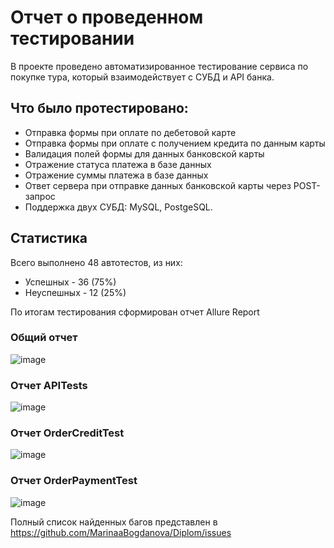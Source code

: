 # Отчет о проведенном тестировании
В проекте проведено автоматизированное тестирование сервиса по покупке тура, который взаимодействует с СУБД и API банка.
## Что было протестировано:
- Отправка формы при оплате по дебетовой карте
- Отправка формы при оплате с получением кредита по данным карты
- Валидация полей формы для данных банковской карты
- Отражение статуса платежа в базе данных
- Отражение суммы платежа в базе данных
- Ответ сервера при отправке данных банковской карты через POST-запрос
- Поддержка двух СУБД: MySQL, PostgeSQL.

## Статистика 

Всего выполнено 48 автотестов, из них:

- Успешных - 36 (75%)
- Неуспешных - 12 (25%)

По итогам тестирования сформирован отчет Allure Report
### Общий отчет
![image](https://github.com/user-attachments/assets/44b87039-7de3-4505-8437-4840899a3aaf)

### Отчет APITests
![image](https://github.com/user-attachments/assets/c3a2301e-f574-4a41-8d31-67d7154be3b9)

### Отчет OrderCreditTest
![image](https://github.com/user-attachments/assets/50a6d57b-0d39-4eeb-bb86-b10bf4ed7aa8)

### Отчет OrderPaymentTest
![image](https://github.com/user-attachments/assets/b8eb2809-b7e5-4ba7-bbaa-8a4dafc55d7a)

Полный список найденных багов представлен в https://github.com/MarinaaBogdanova/Diplom/issues
